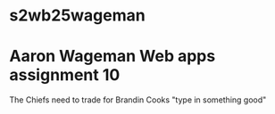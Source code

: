 # s2wb25wageman

# Aaron Wageman Web apps assignment 10

The Chiefs need to trade for Brandin Cooks
"type in something good"
